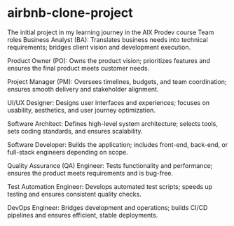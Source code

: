 # airbnb-clone-project
The initial project in my learning journey in the AlX Prodev course
          Team roles
Business Analyst (BA): Translates business needs into technical requirements; bridges client vision and development execution.

Product Owner (PO): Owns the product vision; prioritizes features and ensures the final product meets customer needs.

Project Manager (PM): Oversees timelines, budgets, and team coordination; ensures smooth delivery and stakeholder alignment.

UI/UX Designer: Designs user interfaces and experiences; focuses on usability, aesthetics, and user journey optimization.

Software Architect: Defines high-level system architecture; selects tools, sets coding standards, and ensures scalability.

Software Developer: Builds the application; includes front-end, back-end, or full-stack engineers depending on scope.

Quality Assurance (QA) Engineer: Tests functionality and performance; ensures the product meets requirements and is bug-free.

Test Automation Engineer: Develops automated test scripts; speeds up testing and ensures consistent quality checks.

DevOps Engineer: Bridges development and operations; builds CI/CD pipelines and ensures efficient, stable deployments.
